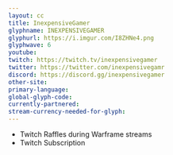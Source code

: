 ```yaml
---
layout: cc
title: InexpensiveGamer
glyphname: INEXPENSIVEGAMER
glyphurl: https://i.imgur.com/I8ZHNe4.png
glyphwave: 6
youtube: 
twitch: https://twitch.tv/inexpensivegamer
twitter: https://twitter.com/inexpensivegamr
discord: https://discord.gg/inexpensivegamer
other-site: 
primary-language: 
global-glyph-code: 
currently-partnered: 
stream-currency-needed-for-glyph: 
---
```

* Twitch Raffles during Warframe streams
* Twitch Subscription
